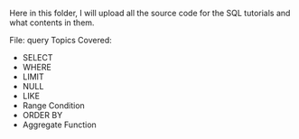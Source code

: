 Here in this folder, I will upload all the source code for the SQL tutorials and what contents in them.

File: query
Topics Covered: 
- SELECT
- WHERE
- LIMIT
- NULL
- LIKE
- Range Condition
- ORDER BY
- Aggregate Function

